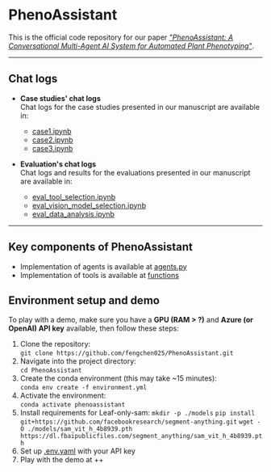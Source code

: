 # PhenoAssistant

This is the official code repository for our paper [*"PhenoAssistant: A Conversational Multi-Agent AI System for Automated Plant Phenotyping"*](https://arxiv.org/abs/2504.19818).

---

## Chat logs

- **Case studies' chat logs**  
  Chat logs for the case studies presented in our manuscript are available in:  
  - [case1.ipynb](https://github.com/fengchen025/PhenoAssistant/blob/main/case1.ipynb)  
  - [case2.ipynb](https://github.com/fengchen025/PhenoAssistant/blob/main/case2.ipynb)  
  - [case3.ipynb](https://github.com/fengchen025/PhenoAssistant/blob/main/case3.ipynb)  

- **Evaluation's chat logs**  
  Chat logs and results for the evaluations presented in our manuscript are available in:  
  - [eval_tool_selection.ipynb](https://github.com/fengchen025/PhenoAssistant/blob/main/eval_tool_selection.ipynb)  
  - [eval_vision_model_selection.ipynb](https://github.com/fengchen025/PhenoAssistant/blob/main/eval_vision_model_selection.ipynb)  
  - [eval_data_analysis.ipynb](https://github.com/fengchen025/PhenoAssistant/blob/main/eval_data_analysis.ipynb)
    
---

## Key components of PhenoAssistant

- Implementation of agents is available at [agents.py](https://github.com/fengchen025/PhenoAssistant/blob/main/agents.py)
- Implementation of tools is available at [functions](https://github.com/fengchen025/PhenoAssistant/tree/main/functions)

## Environment setup and demo

To play with a demo, make sure you have a **GPU (RAM > ?)** and **Azure (or OpenAI) API key** available, then follow these steps:

1. Clone the repository:  
   `git clone https://github.com/fengchen025/PhenoAssistant.git`
2. Navigate into the project directory:  
   `cd PhenoAssistant`
3. Create the conda environment (this may take ~15 minutes):  
   `conda env create -f environment.yml`
4. Activate the environment:  
   `conda activate phenoassistant`
5. Install requirements for Leaf-only-sam:
   `mkdir -p ./models`
   `pip install git+https://github.com/facebookresearch/segment-anything.git`
   `wget -O ./models/sam_vit_h_4b8939.pth https://dl.fbaipublicfiles.com/segment_anything/sam_vit_h_4b8939.pth`
6. Set up [.env.yaml](https://github.com/fengchen025/PhenoAssistant/blob/main/.env.yaml) with your API key
7. Play with the demo at ++
